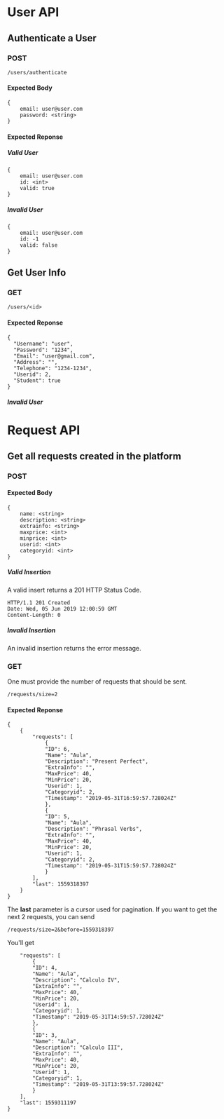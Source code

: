 # User API

## Authenticate a User

### POST

```
/users/authenticate
```

#### Expected Body
```
{
    email: user@user.com
    password: <string>
}
```

#### Expected Reponse

##### Valid User

```
{
    email: user@user.com
    id: <int>
    valid: true
}
```

##### Invalid User

```
{
    email: user@user.com
    id: -1
    valid: false
}
```

## Get User Info

### GET

```
/users/<id>
```

#### Expected Reponse

```
{
  "Username": "user",
  "Password": "1234",
  "Email": "user@gmail.com",
  "Address": "",
  "Telephone": "1234-1234",
  "Userid": 2,
  "Student": true
}
```

##### Invalid User

# Request API

## Get all requests created in the platform

### POST

#### Expected Body
```
{
    name: <string>
    description: <string>
    extrainfo: <string>
    maxprice: <int>
    minprice: <int>
    userid: <int>
    categoryid: <int>
}
```

##### Valid Insertion
A valid insert returns a 201 HTTP Status Code.
```
HTTP/1.1 201 Created
Date: Wed, 05 Jun 2019 12:00:59 GMT
Content-Length: 0
```

##### Invalid Insertion
An invalid insertion returns the error message.

### GET

One must provide the number of requests that should be sent.

```
/requests/size=2
```

#### Expected Reponse

```
{
    {
        "requests": [
            {
            "ID": 6,
            "Name": "Aula",
            "Description": "Present Perfect",
            "ExtraInfo": "",
            "MaxPrice": 40,
            "MinPrice": 20,
            "Userid": 1,
            "Categoryid": 2,
            "Timestamp": "2019-05-31T16:59:57.728024Z"
            },
            {
            "ID": 5,
            "Name": "Aula",
            "Description": "Phrasal Verbs",
            "ExtraInfo": "",
            "MaxPrice": 40,
            "MinPrice": 20,
            "Userid": 1,
            "Categoryid": 2,
            "Timestamp": "2019-05-31T15:59:57.728024Z"
            }
        ],
        "last": 1559318397
    }
}
```

The **last** parameter is a cursor used for pagination. If you want to get the next 2 requests, you can send

```
/requests/size=2&before=1559318397
```

You'll get

```{
    "requests": [
        {
        "ID": 4,
        "Name": "Aula",
        "Description": "Calculo IV",
        "ExtraInfo": "",
        "MaxPrice": 40,
        "MinPrice": 20,
        "Userid": 1,
        "Categoryid": 1,
        "Timestamp": "2019-05-31T14:59:57.728024Z"
        },
        {
        "ID": 3,
        "Name": "Aula",
        "Description": "Calculo III",
        "ExtraInfo": "",
        "MaxPrice": 40,
        "MinPrice": 20,
        "Userid": 1,
        "Categoryid": 1,
        "Timestamp": "2019-05-31T13:59:57.728024Z"
        }
    ],
    "last": 1559311197
}
```